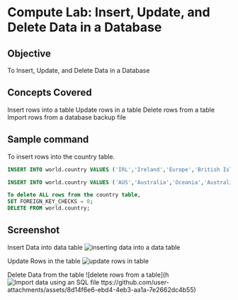 # Compute Lab: Insert, Update, and Delete Data in a Database

## Objective
To Insert, Update, and Delete Data in a Database

## Concepts Covered
Insert rows into a table
Update rows in a table
Delete rows from a table
Import rows from a database backup file

## Sample command

To insert rows into the country table.
```sql
INSERT INTO world.country VALUES ('IRL','Ireland','Europe','British Islands',70273.00,1921,3775100,76.8,75921.00,73132.00,'Ireland/Éire','Republic',1447,'IE');

INSERT INTO world.country VALUES ('AUS','Australia','Oceania','Australia and New Zealand',7741220.00,1901,18886000,79.8,351182.00,392911.00,'Australia','Constitutional Monarchy, Federation',135,'AU');

To delete ALL rows from the country table,
SET FOREIGN_KEY_CHECKS = 0;
DELETE FROM world.country;
```
## Screenshot
Insert Data into data table
![inserting data into a data table](https://github.com/user-attachments/assets/5aaf093a-6572-402c-82d8-964fc721055f) 

Update Rows in the table
![update rows in table](https://github.com/user-attachments/assets/ac189205-ba95-4480-8dea-08e19ed7194d) 

Delete Data from the table
![delete rows from a table](h![Import data using an SQL file](https://github.com/user-attachments/assets/c6ec0dad-c5e1-43cb-b3c8-efe688580bd6)
ttps://github.com/user-attachments/assets/8d14f6e6-ebd4-4eb3-aa1a-7e2662dc4b55)



